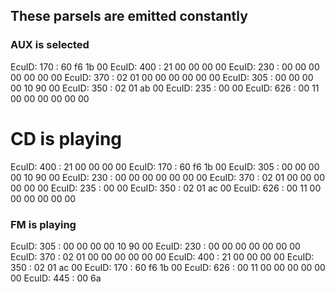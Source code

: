## These parsels are emitted constantly

### AUX is selected

EcuID: 170 : 60 f6 1b 00
EcuID: 400 : 21 00 00 00 00
EcuID: 230 : 00 00 00 00 00 00 00
EcuID: 370 : 02 01 00 00 00 00 00 00
EcuID: 305 : 00 00 00 00 10 90 00
EcuID: 350 : 02 01 ab 00
EcuID: 235 : 00 00
EcuID: 626 : 00 11 00 00 00 00 00 00

# CD is playing

EcuID: 400 : 21 00 00 00 00
EcuID: 170 : 60 f6 1b 00
EcuID: 305 : 00 00 00 00 10 90 00
EcuID: 230 : 00 00 00 00 00 00 00
EcuID: 370 : 02 01 00 00 00 00 00 00
EcuID: 235 : 00 00
EcuID: 350 : 02 01 ac 00
EcuID: 626 : 00 11 00 00 00 00 00 00

### FM is playing
EcuID: 305 : 00 00 00 00 10 90 00
EcuID: 230 : 00 00 00 00 00 00 00
EcuID: 370 : 02 01 00 00 00 00 00 00
EcuID: 400 : 21 00 00 00 00
EcuID: 350 : 02 01 ac 00
EcuID: 170 : 60 f6 1b 00
EcuID: 626 : 00 11 00 00 00 00 00 00
EcuID: 445 : 00 6a
